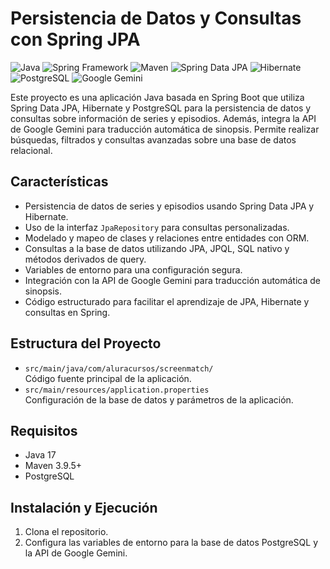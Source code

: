 # Persistencia de Datos y Consultas con Spring JPA

![Java](https://img.shields.io/badge/Java-17-blue?logo=java)
![Spring Framework](https://img.shields.io/badge/Spring%20Framework-6.0.0-brightgreen?logo=spring)
![Maven](https://img.shields.io/badge/Maven-3.9.5-orange?logo=apache-maven)
![Spring Data JPA](https://img.shields.io/badge/Spring%20Data%20JPA-3.2.0-yellow?logo=spring)
![Hibernate](https://img.shields.io/badge/Hibernate-ORM-darkgreen?logo=hibernate)
![PostgreSQL](https://img.shields.io/badge/PostgreSQL-Database-blue?logo=postgresql)
![Google Gemini](https://img.shields.io/badge/Google%20Gemini-API-lightblue?logo=google)

Este proyecto es una aplicación Java basada en Spring Boot que utiliza Spring Data JPA, Hibernate y PostgreSQL para la persistencia de datos y consultas sobre información de series y episodios. Además, integra la API de Google Gemini para traducción automática de sinopsis. Permite realizar búsquedas, filtrados y consultas avanzadas sobre una base de datos relacional.

## Características

- Persistencia de datos de series y episodios usando Spring Data JPA y Hibernate.
- Uso de la interfaz `JpaRepository` para consultas personalizadas.
- Modelado y mapeo de clases y relaciones entre entidades con ORM.
- Consultas a la base de datos utilizando JPA, JPQL, SQL nativo y métodos derivados de query.
- Variables de entorno para una configuración segura.
- Integración con la API de Google Gemini para traducción automática de sinopsis.
- Código estructurado para facilitar el aprendizaje de JPA, Hibernate y consultas en Spring.

## Estructura del Proyecto

- `src/main/java/com/aluracursos/screenmatch/`  
  Código fuente principal de la aplicación.
- `src/main/resources/application.properties`  
  Configuración de la base de datos y parámetros de la aplicación.

## Requisitos

- Java 17
- Maven 3.9.5+
- PostgreSQL

## Instalación y Ejecución

1. Clona el repositorio.
2. Configura las variables de entorno para la base de datos PostgreSQL y la API de Google Gemini.
